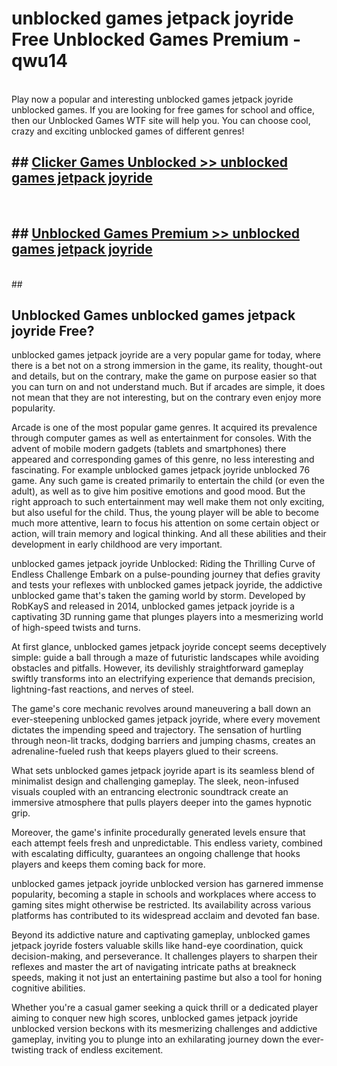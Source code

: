 # unblocked games jetpack joyride  Free Unblocked Games Premium - qwu14 <br>
<br>
Play now a popular and interesting unblocked games jetpack joyride unblocked games. If you are looking for free games for school and office, then our Unblocked Games WTF site will help you. You can choose cool, crazy and exciting unblocked games of different genres!


## ##  [Clicker Games Unblocked >> unblocked games jetpack joyride](http://freeplayer.one?title=unblocked_games_jetpack_joyride&ref=UGames)
  <br>

##  ## [Unblocked Games Premium >> unblocked games jetpack joyride](http://freeplayer.one?title=unblocked_games_jetpack_joyride&ref=UGames)
  <br>
  ##



## Unblocked Games unblocked games jetpack joyride Free?

unblocked games jetpack joyride are a very popular game for today, where there is a bet not on a strong immersion in the game, its reality, thought-out and details, but on the contrary, make the game on purpose easier so that you can turn on and not understand much. But if arcades are simple, it does not mean that they are not interesting, but on the contrary even enjoy more popularity.

Arcade is one of the most popular game genres. It acquired its prevalence through computer games as well as entertainment for consoles. With the advent of mobile modern gadgets (tablets and smartphones) there appeared and corresponding games of this genre, no less interesting and fascinating. For example unblocked games jetpack joyride unblocked 76 game. Any such game is created primarily to entertain the child (or even the adult), as well as to give him positive emotions and good mood. But the right approach to such entertainment may well make them not only exciting, but also useful for the child. Thus, the young player will be able to become much more attentive, learn to focus his attention on some certain object or action, will train memory and logical thinking. And all these abilities and their development in early childhood are very important.

unblocked games jetpack joyride Unblocked: Riding the Thrilling Curve of Endless Challenge
Embark on a pulse-pounding journey that defies gravity and tests your reflexes with unblocked games jetpack joyride, the addictive unblocked game that's taken the gaming world by storm. Developed by RobKayS and released in 2014, unblocked games jetpack joyride is a captivating 3D running game that plunges players into a mesmerizing world of high-speed twists and turns.

At first glance, unblocked games jetpack joyride concept seems deceptively simple: guide a ball through a maze of futuristic landscapes while avoiding obstacles and pitfalls. However, its devilishly straightforward gameplay swiftly transforms into an electrifying experience that demands precision, lightning-fast reactions, and nerves of steel.

The game's core mechanic revolves around maneuvering a ball down an ever-steepening unblocked games jetpack joyride, where every movement dictates the impending speed and trajectory. The sensation of hurtling through neon-lit tracks, dodging barriers and jumping chasms, creates an adrenaline-fueled rush that keeps players glued to their screens.

What sets unblocked games jetpack joyride apart is its seamless blend of minimalist design and challenging gameplay. The sleek, neon-infused visuals coupled with an entrancing electronic soundtrack create an immersive atmosphere that pulls players deeper into the games hypnotic grip.

Moreover, the game's infinite procedurally generated levels ensure that each attempt feels fresh and unpredictable. This endless variety, combined with escalating difficulty, guarantees an ongoing challenge that hooks players and keeps them coming back for more.

unblocked games jetpack joyride unblocked version has garnered immense popularity, becoming a staple in schools and workplaces where access to gaming sites might otherwise be restricted. Its availability across various platforms has contributed to its widespread acclaim and devoted fan base.

Beyond its addictive nature and captivating gameplay, unblocked games jetpack joyride fosters valuable skills like hand-eye coordination, quick decision-making, and perseverance. It challenges players to sharpen their reflexes and master the art of navigating intricate paths at breakneck speeds, making it not just an entertaining pastime but also a tool for honing cognitive abilities.

Whether you're a casual gamer seeking a quick thrill or a dedicated player aiming to conquer new high scores, unblocked games jetpack joyride unblocked version beckons with its mesmerizing challenges and addictive gameplay, inviting you to plunge into an exhilarating journey down the ever-twisting track of endless excitement.